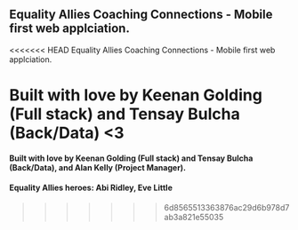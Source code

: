 ## Equality Allies Coaching Connections - Mobile first web applciation.

<<<<<<< HEAD
Equality Allies Coaching Connections - Mobile first web applciation.

Built with love by Keenan Golding (Full stack) and Tensay Bulcha (Back/Data) <3
=======
#### Built with love by Keenan Golding (Full stack) and Tensay Bulcha (Back/Data), and Alan Kelly (Project Manager). 
#### Equality Allies heroes: Abi Ridley, Eve Little
>>>>>>> 6d8565513363876ac29d6b978d7ab3a821e55035
